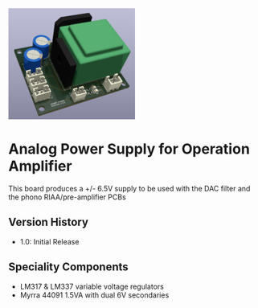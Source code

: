 <img src="screenshot.png" width="50%">

# Analog Power Supply for Operation Amplifier

This board produces a +/- 6.5V supply to be used with the DAC filter and the phono RIAA/pre-amplifier PCBs

## Version History

- 1.0: Initial Release

## Speciality Components

* LM317 & LM337 variable voltage regulators
* Myrra 44091 1.5VA with dual 6V secondaries
